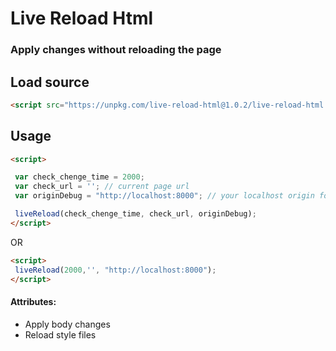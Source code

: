 # Live Reload Html

### Apply changes without reloading the page

## Load source


```HTML
<script src="https://unpkg.com/live-reload-html@1.0.2/live-reload-html.js"></script>
```

## Usage
```HTML
<script>

 var check_chenge_time = 2000;
 var check_url = ''; // current page url
 var originDebug = "http://localhost:8000"; // your localhost origin for test

 liveReload(check_chenge_time, check_url, originDebug);
</script>
```
OR
```HTML
<script>
 liveReload(2000,'', "http://localhost:8000");
</script>
```

#### Attributes:
- Apply body changes
 - Reload style files
